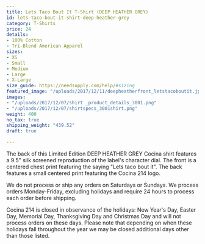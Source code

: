 ```yaml
---
title: Lets Taco Bout It T-Shirt (DEEP HEATHER GREY)
id: lets-taco-bout-it-shirt-deep-heather-grey
category: T-Shirts
price: 24
details:
- 100% Cotton
- Tri-Blend American Apparel
sizes:
- XS
- Small
- Medium
- Large
- X-Large
size_guide: https://needsupply.com/help/#sizing
featured_image: "/uploads/2017/12/11/deepheatherfront_letstacoboutit.jpg"
images:
- "/uploads/2017/12/07/shirt _product_details_3001.png"
- "/uploads/2017/12/07/shirtspecs_3001shirt.png"
weight: 400
no_tax: true
shipping_weight: "439.52"
draft: true

---
```

The back of this Limited Edition DEEP HEATHER GREY Cocina shirt features a 9.5" silk screened reproduction of the label's character dial. The front is a centered chest print featuring the saying "Lets taco bout it". The back features a small centered print featuring the Cocina 214 logo.

We do not process or ship any orders on Saturdays or Sundays. We process orders Monday-Friday, excluding holidays and require 24 hours to process each order before shipping.

Cocina 214 is closed in observance of the holidays: New Year's Day, Easter Day, Memorial Day, Thanksgiving Day and Christmas Day and will not process orders on these days. Please note that depending on when these holidays fall throughout the year we may be closed additional days other than those listed.
